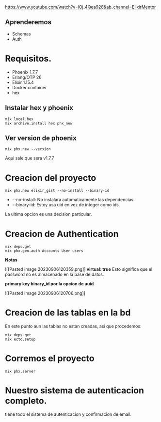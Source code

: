https://www.youtube.com/watch?v=lOj_4Qea928&ab_channel=ElixirMentor

## Aprenderemos

* Schemas
* Auth

# Requisitos.

* Phoenix 1.7.7
* Erlang/OTP 26
* Elixir 1.15.4
* Docker container
* hex

## Instalar hex y phoenix

```
mix local.hex
mix archive.install hex phx_new
```

## Ver version de phoenix

```
mix phx.new --version
```

Aqui sale que sera v1.7.7

# Creacion del proyecto

```
mix phx.new elixir_gist --no-install --binary-id
```

* --no-install: No instalara automaticamente las dependencias
* --binary-id: Estoy usa uid en vez de integer como ids.

La ultima opcion es una decision particular.

# Creacion de Authentication

```
mix deps.get
mix phx.gen.auth Accounts User users
```

**Notas**

![[Pasted image 20230906120359.png]]
**virtual: true** Esto significa que el password no es almacenado en la base de datos.

**primary key binary_id por la opcion de uuid**

![[Pasted image 20230906120706.png]]
# Creacion de las tablas en la bd

En este punto aun las tablas no estan creadas, asi que procedemos:

```
mix deps.get
mix ecto.setup
```

# Corremos el proyecto

```
mix phx.server
```

# Nuestro sistema de autenticacion completo.

tiene todo el sistema de autenticacion y confirmacion de email.
